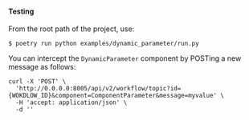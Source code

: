 #### Testing

From the root path of the project, use:

```console
$ poetry run python examples/dynamic_parameter/run.py
```

You can intercept the `DynamicParameter` component by POSTing a new message as follows:

```shell
curl -X 'POST' \
  'http://0.0.0.0:8005/api/v2/workflow/topic?id={WOKDLOW_ID}&component=ComponentParameter&message=myvalue' \
  -H 'accept: application/json' \
  -d ''
```